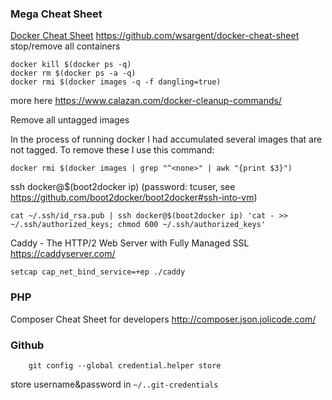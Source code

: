 ### Mega Cheat Sheet

[Docker Cheat Sheet](https://github.com/wsargent/docker-cheat-sheet) https://github.com/wsargent/docker-cheat-sheet  
stop/remove all containers  

    
    docker kill $(docker ps -q)
    docker rm $(docker ps -a -q)
    docker rmi $(docker images -q -f dangling=true) 

more here https://www.calazan.com/docker-cleanup-commands/  
    
    
Remove all untagged images

In the process of running docker I had accumulated several images that are not tagged. To remove these I use this command:

`docker rmi $(docker images | grep "^<none>" | awk "{print $3}")`


ssh docker@$(boot2docker ip)
(password: tcuser, see https://github.com/boot2docker/boot2docker#ssh-into-vm)  
```
cat ~/.ssh/id_rsa.pub | ssh docker@$(boot2docker ip) 'cat - >> ~/.ssh/authorized_keys; chmod 600 ~/.ssh/authorized_keys'
```




Caddy - The HTTP/2 Web Server with Fully Managed SSL https://caddyserver.com/

    setcap cap_net_bind_service=+ep ./caddy


### PHP

Composer Cheat Sheet for developers http://composer.json.jolicode.com/

### Github

        git config --global credential.helper store

store username&password in `~/..git-credentials`

